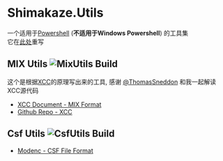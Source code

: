 # Shimakaze.Utils

一个适用于[Powershell](//aka.ms/powershell) (**不适用于Windows Powershell**) 的工具集  
它在[此处](//github.com/ShimakazeProject/Shimakaze.Tools)重写

## MIX Utils ![MixUtils Build](https://github.com/ShimakazeProj/Shimakaze.Utils/workflows/MixUtilsBuild/badge.svg)

这个是根据[XCC](//github.com/OlafvdSpek/xcc)的原理写出来的工具, 
感谢 [@ThomasSneddon](//github.com/ThomasSneddon) 和我一起解读XCC源代码

- [XCC Document - MIX Format](//xhp.xwis.net/documents/MIX_Format.html)
- [Github Repo - XCC](//github.com/OlafvdSpek/xcc)

## Csf Utils ![CsfUtils Build](https://github.com/ShimakazeProj/Shimakaze.Utils/workflows/CsfUtilsBuild/badge.svg)

- [Modenc - CSF File Format](//modenc.renegadeprojects.com/CSF_File_Format)

